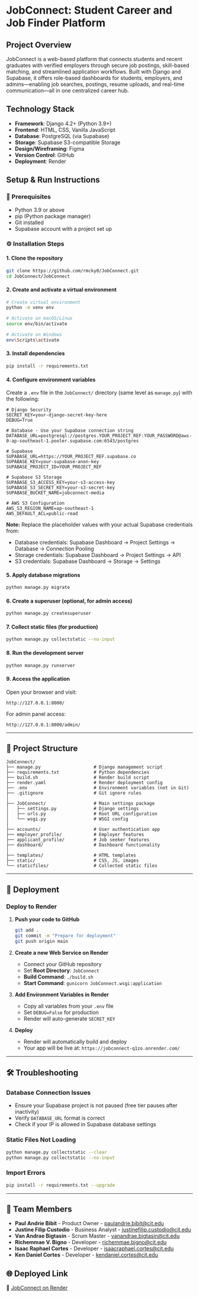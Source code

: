 # JobConnect: Student Career and Job Finder Platform

## Project Overview
JobConnect is a web-based platform that connects students and recent graduates with verified employers through secure job postings, skill-based matching, and streamlined application workflows. Built with Django and Supabase, it offers role-based dashboards for students, employers, and admins—enabling job searches, postings, resume uploads, and real-time communication—all in one centralized career hub.

## Technology Stack

- **Framework**: Django 4.2+ (Python 3.9+)
- **Frontend**: HTML, CSS, Vanilla JavaScript 
- **Database**: PostgreSQL (via Supabase)
- **Storage**: Supabase S3-compatible Storage
- **Design/Wireframing**: Figma 
- **Version Control**: GitHub
- **Deployment**: Render

## Setup & Run Instructions

### 🧱 Prerequisites
- Python 3.9 or above  
- pip (Python package manager)
- Git installed  
- Supabase account with a project set up

### ⚙️ Installation Steps

#### 1. **Clone the repository**
```bash
git clone https://github.com/rmcky0/JobConnect.git
cd JobConnect/JobConnect
```

#### 2. **Create and activate a virtual environment**
```bash
# Create virtual environment
python -m venv env

# Activate on macOS/Linux
source env/bin/activate

# Activate on Windows
env\Scripts\activate
```

#### 3. **Install dependencies**
```bash
pip install -r requirements.txt
```

#### 4. **Configure environment variables**
Create a `.env` file in the `JobConnect/` directory (same level as `manage.py`) with the following:

```env
# Django Security
SECRET_KEY=your-django-secret-key-here
DEBUG=True

# Database - Use your Supabase connection string
DATABASE_URL=postgresql://postgres.YOUR_PROJECT_REF:YOUR_PASSWORD@aws-0-ap-southeast-1.pooler.supabase.com:6543/postgres

# Supabase
SUPABASE_URL=https://YOUR_PROJECT_REF.supabase.co
SUPABASE_KEY=your-supabase-anon-key
SUPABASE_PROJECT_ID=YOUR_PROJECT_REF

# Supabase S3 Storage
SUPABASE_S3_ACCESS_KEY=your-s3-access-key
SUPABASE_S3_SECRET_KEY=your-s3-secret-key
SUPABASE_BUCKET_NAME=jobconnect-media

# AWS S3 Configuration
AWS_S3_REGION_NAME=ap-southeast-1
AWS_DEFAULT_ACL=public-read
```

**Note:** Replace the placeholder values with your actual Supabase credentials from:
- Database credentials: Supabase Dashboard → Project Settings → Database → Connection Pooling
- Storage credentials: Supabase Dashboard → Project Settings → API
- S3 credentials: Supabase Dashboard → Storage → Settings

#### 5. **Apply database migrations**
```bash
python manage.py migrate
```

#### 6. **Create a superuser (optional, for admin access)**
```bash
python manage.py createsuperuser
```

#### 7. **Collect static files (for production)**
```bash
python manage.py collectstatic --no-input
```

#### 8. **Run the development server**
```bash
python manage.py runserver
```

#### 9. **Access the application**
Open your browser and visit:
```
http://127.0.0.1:8000/
```

For admin panel access:
```
http://127.0.0.1:8000/admin/
```

---

## 📁 Project Structure

```
JobConnect/
├── manage.py                    # Django management script
├── requirements.txt             # Python dependencies
├── build.sh                     # Render build script
├── render.yaml                  # Render deployment config
├── .env                         # Environment variables (not in Git)
├── .gitignore                   # Git ignore rules
│
├── JobConnect/                  # Main settings package
│   ├── settings.py              # Django settings
│   ├── urls.py                  # Root URL configuration
│   └── wsgi.py                  # WSGI config
│
├── accounts/                    # User authentication app
├── employer_profile/            # Employer features
├── applicant_profile/           # Job seeker features
├── dashboard/                   # Dashboard functionality
│
├── templates/                   # HTML templates
├── static/                      # CSS, JS, images
└── staticfiles/                 # Collected static files
```

---

## 🚀 Deployment

### Deploy to Render

1. **Push your code to GitHub**
   ```bash
   git add .
   git commit -m "Prepare for deployment"
   git push origin main
   ```

2. **Create a new Web Service on Render**
   - Connect your GitHub repository
   - Set **Root Directory**: `JobConnect`
   - **Build Command**: `./build.sh`
   - **Start Command**: `gunicorn JobConnect.wsgi:application`

3. **Add Environment Variables in Render**
   - Copy all variables from your `.env` file
   - Set `DEBUG=False` for production
   - Render will auto-generate `SECRET_KEY`

4. **Deploy**
   - Render will automatically build and deploy
   - Your app will be live at: `https://jobconnect-q1zo.onrender.com/`

---


## 🛠️ Troubleshooting

### Database Connection Issues
- Ensure your Supabase project is not paused (free tier pauses after inactivity)
- Verify `DATABASE_URL` format is correct
- Check if your IP is allowed in Supabase database settings

### Static Files Not Loading
```bash
python manage.py collectstatic --clear
python manage.py collectstatic --no-input
```

### Import Errors
```bash
pip install -r requirements.txt --upgrade
```

---

## 👥 Team Members

- **Paul Andrie Bibit** - Product Owner - paulandrie.bibit@cit.edu
- **Justine Filip Custodio** - Business Analyst - justinefilip.custodio@cit.edu
- **Van Andrae Bigtasin** - Scrum Master - vanandrae.bigtasin@cit.edu
- **Richemmae V. Bigno** - Developer - richemmae.bigno@cit.edu 
- **Isaac Raphael Cortes** - Developer - isaacraphael.cortes@cit.edu
- **Ken Daniel Cortes** - Developer - kendaniel.cortes@cit.edu


## 🌐 Deployed Link

🔗 [JobConnect on Render](https://jobconnect-q1zo.onrender.com/) 


